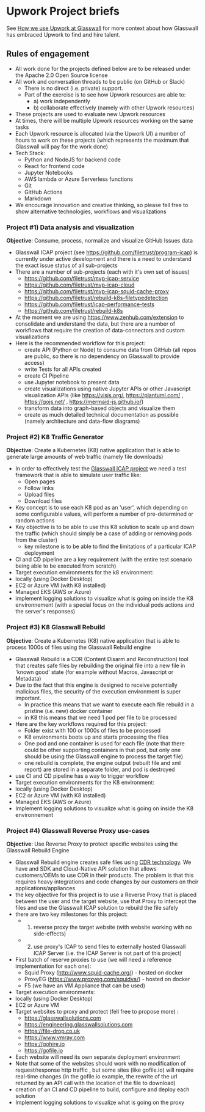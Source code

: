 # Upwork Project briefs

See [How we use Upwork at Glasswall](https://www.slideshare.net/LukeRobbertse/how-we-use-upwork-at-glasswall) for more context about how Glasswall has embraced Upwork to find and hire talent. 

## Rules of engagement
  
 - All work done for the projects defined below are to be released under the Apache 2.0 Open Source license
 - All work and conversation threads to be public (on GitHub or Slack)
    - There is no direct (i.e. private) support. 
    - Part of the exercise is to see how Upwork resources are able to: 
      - a) work independently 
      - b) collaborate effectively (namely with other Upwork resources)
 - These projects are used to evaluate new Upwork resources 
 - At times, there will be multiple Upwork resources working on the same tasks
 - Each Upwork resource is allocated (via the Upwork UI) a number of hours to work on these projects (which represents the maximum that Glasswall will pay for the work done)
 - Tech Stack:
    - Python and NodeJS for backend code
    - React for frontend code
    - Jupyter Notebooks
    - AWS lambda or Azure Serverless functions
    - Git
    - GitHub Actions
    - Markdown
 - We encourage innovation and creative thinking, so please fell free to show alternative technologies, workflows and visualizations

    


### Project #1) Data analysis and visualization

**Objective**: Consume, process, normalize and visualize GitHub Issues data

- Glasswall ICAP project (see https://github.com/filetrust/program-icap) is currently under active development and there is a need to understand the exact issue status of all sub-projects
- There are a number of sub-projects (each with it's own set of issues)
  - https://github.com/filetrust/mvp-icap-service
  - https://github.com/filetrust/mvp-icap-cloud
  - https://github.com/filetrust/mvp-icap-squid-cache-proxy
  - https://github.com/filetrust/rebuild-k8s-filetypedetection
  - https://github.com/filetrust/icap-performance-tests
  - https://github.com/filetrust/rebuild-k8s
- At the moment we are using https://www.zenhub.com/extension to consolidate and understand the data, but there are a number of workflows that require the creation of data-connectors and custom visualizations
- Here is the recommended workflow for this project:
  - create API (Python or Node) to consume data from GitHub (all repos are public, so there is no dependency on Glasswall to provide access)
  - write Tests for all APIs created
  - create CI Pipeline 
  - use Jupyter notebook to present data 
  - create visualizations using native Jupyter APIs or other Javascript visualization APIs (like https://visjs.org/, https://plantuml.com/ , https://gojs.net/ , https://mermaid-js.github.io/)
  - transform data into graph-based objects and visualize them
  - create as much detailed technical documentation as possible (namely architecture and data-flow diagrams)
 

### Project #2) K8 Traffic Generator

**Objective**: Create a Kubernetes (K8) native application that is able to generate large amounts of web traffic (namely file downloads)

- In order to effectively test the [Glasswall ICAP project](https://github.com/filetrust/program-icap) we need a test framework that is able to simulate user traffic like:
  - Open pages
  - Follow links
  - Upload files
  - Download files
- Key concept is to use each K8 pod as an 'user', which depending on some configurable values, will perform a number of pre-determined or random actions
- Key objective is to be able to use this K8 solution to scale up and down the traffic (which should simply be a case of adding or removing pods from the cluster)
  - key milestone is to be able to find the limitations of a particular ICAP deployment
- CI and CD pipeline are a key requirement (with the entire test scenario being able to be executed from scratch)
- Target execution environments for the k8 environment:
 - locally (using Docker Desktop)
 - EC2 or Azure VM (with K8 installed)
 - Managed EKS (AWS or Azure)
- implement logging solutions to visualize what is going on inside the K8 environnement (with a special focus on the individual pods actions and the server's responses)

### Project #3) K8 Glasswall Rebuild

**Objective**: Create a Kubernetes (K8) native application that is able to process 1000s of files using the Glasswall Rebuild engine

- Glasswall Rebuild is a CDR (Content Disarm and Reconstruction) tool that creates safe files by rebuilding the original file into a new file in 'known good' state (for example without Macros, Javascript or Metadata)
- Due to the fact that this engine is designed to receive potentially malicious files, the security of the execution environment is super important.   
  - In practice this means that we want to execute each file rebuild in a pristine (i.e. new) docker container
  - in K8 this means that we need 1 pod per file to be processed
- Here are the key workflows required for this project:
  - Folder exist with 100 or 1000s of files to be processed
  - K8 environments boots up and starts processing the files 
  - One pod and one container is used for each file (note that there could be other supporting containers in that pod, but only one should be using the Glasswall engine to process the target file)
  - one rebuild is complete, the engine output (rebuilt file and xml report) are stored in a separate folder, and pod is destroyed
- use CI and CD pipeline has a way to trigger workflow
- Target execution environments for the K8 environment:
 - locally (using Docker Desktop)
 - EC2 or Azure VM (with K8 installed)
 - Managed EKS (AWS or Azure)
- Implement logging solutions to visualize what is going on inside the K8 environnement

### Project #4) Glasswall Reverse Proxy use-cases

**Objective**: Use Reverse Proxy to protect specific websites using the Glasswall Rebuild Engine

- Glasswall Rebuild engine creates safe files using [CDR technology](https://glasswallsolutions.com/technology/). We have and SDK and Cloud-Native API solution that allows customers/OEMs to use CDR in their products. The problem is that this requires heavy integrations and code changes by our customers on their applications/appliances
- the key objective for this project is to use a Reverse Proxy that is placed between the user and the target website, use that Proxy to intercept the files and use the Glasswall ICAP solution to rebuild the file safely
- there are two key milestones for this project:
  - 1) reverse proxy the target website (with website working with no side-effects)
  - 2) use proxy's ICAP to send files to externally hosted Glasswall ICAP Server  (i.e. the ICAP Server is not part of this project) 
- First batch of reserve proxies to use (we will need a reference implementation for each one):
  - Squid Proxy (http://www.squid-cache.org/) - hosted on docker
  - ProxyEG (https://www.proxyeg.com/squidva/) - hosted on docker
  - F5 (we have an VM Appliance that can be used)
- Target execution environments:
 - locally (using Docker Desktop)
 - EC2 or Azure VM 
- Target websites to proxy and protect (fell free to propose more) :
  - https://glasswallsolutions.com
  - https://engineering.glasswallsolutions.com
  - https://file-drop.co.uk
  - https://www.vmray.com
  - https://gohire.io
  - https://gofile.io
- Each website will need its own separate deployment environment 
- Note that some of the websites should work with no modification of request/response http traffic , but some sites (like gofile.io) will require real-time changes (in the gofile.io example, the rewrite of the url returned by an API call with the location of the file to download)
- creation of an CI and CD pipeline to build, configure and deploy each solution 
- Implement logging solutions to visualize what is going on the proxy
